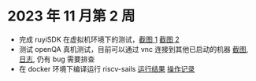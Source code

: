 # 2023 年 11 月第 2 周

- 完成 ruyiSDK 在虚拟机环境下的测试，[截图 1](./202311_week2/openqa1.png) [截图 2](./202311_week2/openqa2.png)
- 测试 openQA 真机测试，目前可以通过 vnc 连接到其他已启动的机器 [截图](./202311_week2/shortcut.png), [日志](./202311_week2/autoinst-log.txt), 仍有 bug 需要排查
- 在 docker 环境下编译运行 riscv-sails  [运行结果](./202311_week2/sail_logs/make.log) [操作记录](./202311_week2/sail_logs/bash_history)
